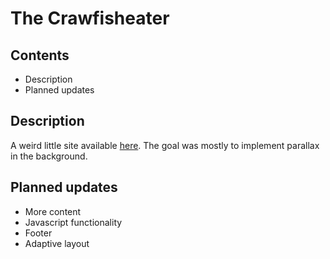 # The Crawfisheater

## Contents 

* Description
* Planned updates

## Description

A weird little site available [here](https://shiny-lodge.github.io/crawfisheater/). The goal was mostly to implement parallax in the background.

## Planned updates

* More content
* Javascript functionality
* Footer
* Adaptive layout
